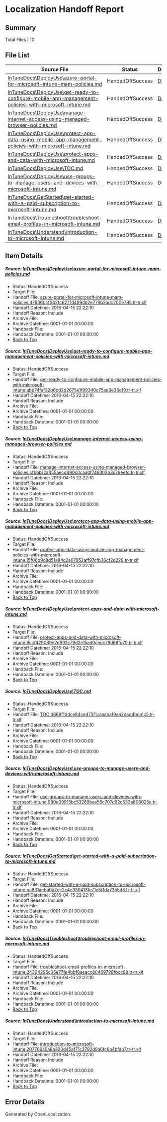 # <a name='report-top'></a> Localization Handoff Report

## Summary
 Total Files | 10

## File List
 Source File | Status | Details 
 ----------- | ------ | ------- 
 [InTuneDocs\DeployUse\azure-portal-for-microsoft-intune-mam-policies.md](https://github.com/Microsoft/IntuneDocs-pr/blob/eb619fb401188fdde3504bcd808eaf653a005e17/InTuneDocs/DeployUse/azure-portal-for-microsoft-intune-mam-policies.md) | HandedOffSuccess | [Details](#15dc83efdd26167596d106b43f9123d641afb9f827)
 [InTuneDocs\DeployUse\get-ready-to-configure-mobile-app-management-policies-with-microsoft-intune.md](https://github.com/Microsoft/IntuneDocs-pr/blob/eb619fb401188fdde3504bcd808eaf653a005e17/InTuneDocs/DeployUse/get-ready-to-configure-mobile-app-management-policies-with-microsoft-intune.md) | HandedOffSuccess | [Details](#030af04210bb49b9d47f9b7d9bb423c9c7c1256656)
 [InTuneDocs\DeployUse\manage-internet-access-using-managed-browser-policies.md](https://github.com/Microsoft/IntuneDocs-pr/blob/f6758f477884c059d96faab634f57d215069c2e4/InTuneDocs/DeployUse/manage-internet-access-using-managed-browser-policies.md) | HandedOffSuccess | [Details](#66f88116f674fc6669cdad7027ac08c9dff672d983)
 [InTuneDocs\DeployUse\protect-app-data-using-mobile-app-management-policies-with-microsoft-intune.md](https://github.com/Microsoft/IntuneDocs-pr/blob/eb619fb401188fdde3504bcd808eaf653a005e17/InTuneDocs/DeployUse/protect-app-data-using-mobile-app-management-policies-with-microsoft-intune.md) | HandedOffSuccess | [Details](#e6a1fac78302b3bd6ddc753d036f709da71956ac257)
 [InTuneDocs\DeployUse\protect-apps-and-data-with-microsoft-intune.md](https://github.com/Microsoft/IntuneDocs-pr/blob/eb619fb401188fdde3504bcd808eaf653a005e17/InTuneDocs/DeployUse/protect-apps-and-data-with-microsoft-intune.md) | HandedOffSuccess | [Details](#d7b8fce247e4b8e7443395aaf99363a2b78f9103258)
 [InTuneDocs\DeployUse\TOC.md](https://github.com/Microsoft/IntuneDocs-pr/blob/eb619fb401188fdde3504bcd808eaf653a005e17/InTuneDocs/DeployUse/TOC.md) | HandedOffSuccess | [Details](#e2138118e6239eda37fdf5f103d49aeea729138c283)
 [InTuneDocs\DeployUse\use-groups-to-manage-users-and-devices-with-microsoft-intune.md](https://github.com/Microsoft/IntuneDocs-pr/blob/eb619fb401188fdde3504bcd808eaf653a005e17/InTuneDocs/DeployUse/use-groups-to-manage-users-and-devices-with-microsoft-intune.md) | HandedOffSuccess | [Details](#de2d053f59785a3a4c5703562e6d2ca91e50f510289)
 [InTuneDocs\GetStarted\get-started-with-a-paid-subscription-to-microsoft-intune.md](https://github.com/Microsoft/IntuneDocs-pr/blob/1e1f6caa1d53021d5e6544e016d1a363798ad92e/InTuneDocs/GetStarted/get-started-with-a-paid-subscription-to-microsoft-intune.md) | HandedOffSuccess | [Details](#b5d633a102598e244a52f1fee8932a2c37eb25a0530)
 [InTuneDocs\Troubleshoot\troubleshoot-email-profiles-in-microsoft-intune.md](https://github.com/Microsoft/IntuneDocs-pr/blob/fa77a78c576696ee18e64681fffc4c0bf5e26b29/InTuneDocs/Troubleshoot/troubleshoot-email-profiles-in-microsoft-intune.md) | HandedOffSuccess | [Details](#2065cca69c9f81e361744a243daaa3cc26a702751186)
 [InTuneDocs\Understand\introduction-to-microsoft-intune.md](https://github.com/Microsoft/IntuneDocs-pr/blob/f0cf80cb102d3b7fb255c86bc6c6f69759ab57ac/InTuneDocs/Understand/introduction-to-microsoft-intune.md) | HandedOffSuccess | [Details](#0a20d91cfe8d12c0199168a35b6053b4318251ff1208)

## Item Details
##### <a name='15dc83efdd26167596d106b43f9123d641afb9f827'></a> Source: [InTuneDocs\DeployUse\azure-portal-for-microsoft-intune-mam-policies.md](https://github.com/Microsoft/IntuneDocs-pr/blob/eb619fb401188fdde3504bcd808eaf653a005e17/InTuneDocs/DeployUse/azure-portal-for-microsoft-intune-mam-policies.md)
* Status: HandedOffSuccess
* Target File: 
* Handoff File: [azure-portal-for-microsoft-intune-mam-policies.d79360cf342fc6271d499db2e776b3adc200e795.tr-tr.xlf](https://github.com/Microsoft/EM.handoff/blob/d98f76eaed382d44ea818ee3f7c3fee77a307ae8/ol-handoff/Microsoft/IntuneDocs-pr.tr-tr/master/azure-portal-for-microsoft-intune-mam-policies.d79360cf342fc6271d499db2e776b3adc200e795.tr-tr.xlf)
* Handoff Datetime: 2016-04-15 22:22:10
* Handoff Reason: Include
* Archive File: 
* Archive Datetime: 0001-01-01 00:00:00
* Handback File: 
* Handback Datetime: 0001-01-01 00:00:00
* [Back to Top](#report-top)

##### <a name='030af04210bb49b9d47f9b7d9bb423c9c7c1256656'></a> Source: [InTuneDocs\DeployUse\get-ready-to-configure-mobile-app-management-policies-with-microsoft-intune.md](https://github.com/Microsoft/IntuneDocs-pr/blob/eb619fb401188fdde3504bcd808eaf653a005e17/InTuneDocs/DeployUse/get-ready-to-configure-mobile-app-management-policies-with-microsoft-intune.md)
* Status: HandedOffSuccess
* Target File: 
* Handoff File: [get-ready-to-configure-mobile-app-management-policies-with-microsoft-intune.abb74faf32b6dd2d2675e1f99340c75ae3e36e19.tr-tr.xlf](https://github.com/Microsoft/EM.handoff/blob/d98f76eaed382d44ea818ee3f7c3fee77a307ae8/ol-handoff/Microsoft/IntuneDocs-pr.tr-tr/master/get-ready-to-configure-mobile-app-management-policies-with-microsoft-intune.abb74faf32b6dd2d2675e1f99340c75ae3e36e19.tr-tr.xlf)
* Handoff Datetime: 2016-04-15 22:22:10
* Handoff Reason: Include
* Archive File: 
* Archive Datetime: 0001-01-01 00:00:00
* Handback File: 
* Handback Datetime: 0001-01-01 00:00:00
* [Back to Top](#report-top)

##### <a name='66f88116f674fc6669cdad7027ac08c9dff672d983'></a> Source: [InTuneDocs\DeployUse\manage-internet-access-using-managed-browser-policies.md](https://github.com/Microsoft/IntuneDocs-pr/blob/f6758f477884c059d96faab634f57d215069c2e4/InTuneDocs/DeployUse/manage-internet-access-using-managed-browser-policies.md)
* Status: HandedOffSuccess
* Target File: 
* Handoff File: [manage-internet-access-using-managed-browser-policies.cfbbb12a455aecd490c0caa0f746302b3c79eefc.tr-tr.xlf](https://github.com/Microsoft/EM.handoff/blob/d98f76eaed382d44ea818ee3f7c3fee77a307ae8/ol-handoff/Microsoft/IntuneDocs-pr.tr-tr/master/manage-internet-access-using-managed-browser-policies.cfbbb12a455aecd490c0caa0f746302b3c79eefc.tr-tr.xlf)
* Handoff Datetime: 2016-04-15 22:22:10
* Handoff Reason: Include
* Archive File: 
* Archive Datetime: 0001-01-01 00:00:00
* Handback File: 
* Handback Datetime: 0001-01-01 00:00:00
* [Back to Top](#report-top)

##### <a name='e6a1fac78302b3bd6ddc753d036f709da71956ac257'></a> Source: [InTuneDocs\DeployUse\protect-app-data-using-mobile-app-management-policies-with-microsoft-intune.md](https://github.com/Microsoft/IntuneDocs-pr/blob/eb619fb401188fdde3504bcd808eaf653a005e17/InTuneDocs/DeployUse/protect-app-data-using-mobile-app-management-policies-with-microsoft-intune.md)
* Status: HandedOffSuccess
* Target File: 
* Handoff File: [protect-app-data-using-mobile-app-management-policies-with-microsoft-intune.15f06b9c8d51a84c2a07952aff97cfb36cf2d229.tr-tr.xlf](https://github.com/Microsoft/EM.handoff/blob/d98f76eaed382d44ea818ee3f7c3fee77a307ae8/ol-handoff/Microsoft/IntuneDocs-pr.tr-tr/master/protect-app-data-using-mobile-app-management-policies-with-microsoft-intune.15f06b9c8d51a84c2a07952aff97cfb36cf2d229.tr-tr.xlf)
* Handoff Datetime: 2016-04-15 22:22:10
* Handoff Reason: Include
* Archive File: 
* Archive Datetime: 0001-01-01 00:00:00
* Handback File: 
* Handback Datetime: 0001-01-01 00:00:00
* [Back to Top](#report-top)

##### <a name='d7b8fce247e4b8e7443395aaf99363a2b78f9103258'></a> Source: [InTuneDocs\DeployUse\protect-apps-and-data-with-microsoft-intune.md](https://github.com/Microsoft/IntuneDocs-pr/blob/eb619fb401188fdde3504bcd808eaf653a005e17/InTuneDocs/DeployUse/protect-apps-and-data-with-microsoft-intune.md)
* Status: HandedOffSuccess
* Target File: 
* Handoff File: [protect-apps-and-data-with-microsoft-intune.6ccf429089e2e992c79d2e15ad0cedc79d68fd70.tr-tr.xlf](https://github.com/Microsoft/EM.handoff/blob/d98f76eaed382d44ea818ee3f7c3fee77a307ae8/ol-handoff/Microsoft/IntuneDocs-pr.tr-tr/master/protect-apps-and-data-with-microsoft-intune.6ccf429089e2e992c79d2e15ad0cedc79d68fd70.tr-tr.xlf)
* Handoff Datetime: 2016-04-15 22:22:10
* Handoff Reason: Include
* Archive File: 
* Archive Datetime: 0001-01-01 00:00:00
* Handback File: 
* Handback Datetime: 0001-01-01 00:00:00
* [Back to Top](#report-top)

##### <a name='e2138118e6239eda37fdf5f103d49aeea729138c283'></a> Source: [InTuneDocs\DeployUse\TOC.md](https://github.com/Microsoft/IntuneDocs-pr/blob/eb619fb401188fdde3504bcd808eaf653a005e17/InTuneDocs/DeployUse/TOC.md)
* Status: HandedOffSuccess
* Target File: 
* Handoff File: [TOC.d669f1ddce84ce475f1caaaba10ea2dad4bca1c5.tr-tr.xlf](https://github.com/Microsoft/EM.handoff/blob/d98f76eaed382d44ea818ee3f7c3fee77a307ae8/ol-handoff/Microsoft/IntuneDocs-pr.tr-tr/master/TOC.d669f1ddce84ce475f1caaaba10ea2dad4bca1c5.tr-tr.xlf)
* Handoff Datetime: 2016-04-15 22:22:10
* Handoff Reason: Include
* Archive File: 
* Archive Datetime: 0001-01-01 00:00:00
* Handback File: 
* Handback Datetime: 0001-01-01 00:00:00
* [Back to Top](#report-top)

##### <a name='de2d053f59785a3a4c5703562e6d2ca91e50f510289'></a> Source: [InTuneDocs\DeployUse\use-groups-to-manage-users-and-devices-with-microsoft-intune.md](https://github.com/Microsoft/IntuneDocs-pr/blob/eb619fb401188fdde3504bcd808eaf653a005e17/InTuneDocs/DeployUse/use-groups-to-manage-users-and-devices-with-microsoft-intune.md)
* Status: HandedOffSuccess
* Target File: 
* Handoff File: [use-groups-to-manage-users-and-devices-with-microsoft-intune.980e09915bc53269bae55c707d62c533a606025a.tr-tr.xlf](https://github.com/Microsoft/EM.handoff/blob/d98f76eaed382d44ea818ee3f7c3fee77a307ae8/ol-handoff/Microsoft/IntuneDocs-pr.tr-tr/master/use-groups-to-manage-users-and-devices-with-microsoft-intune.980e09915bc53269bae55c707d62c533a606025a.tr-tr.xlf)
* Handoff Datetime: 2016-04-15 22:22:10
* Handoff Reason: Include
* Archive File: 
* Archive Datetime: 0001-01-01 00:00:00
* Handback File: 
* Handback Datetime: 0001-01-01 00:00:00
* [Back to Top](#report-top)

##### <a name='b5d633a102598e244a52f1fee8932a2c37eb25a0530'></a> Source: [InTuneDocs\GetStarted\get-started-with-a-paid-subscription-to-microsoft-intune.md](https://github.com/Microsoft/IntuneDocs-pr/blob/1e1f6caa1d53021d5e6544e016d1a363798ad92e/InTuneDocs/GetStarted/get-started-with-a-paid-subscription-to-microsoft-intune.md)
* Status: HandedOffSuccess
* Target File: 
* Handoff File: [get-started-with-a-paid-subscription-to-microsoft-intune.ba831aeba0a2ec2e4c339413fe71c5f1da7355d8.tr-tr.xlf](https://github.com/Microsoft/EM.handoff/blob/d98f76eaed382d44ea818ee3f7c3fee77a307ae8/ol-handoff/Microsoft/IntuneDocs-pr.tr-tr/master/get-started-with-a-paid-subscription-to-microsoft-intune.ba831aeba0a2ec2e4c339413fe71c5f1da7355d8.tr-tr.xlf)
* Handoff Datetime: 2016-04-15 22:22:10
* Handoff Reason: Include
* Archive File: 
* Archive Datetime: 0001-01-01 00:00:00
* Handback File: 
* Handback Datetime: 0001-01-01 00:00:00
* [Back to Top](#report-top)

##### <a name='2065cca69c9f81e361744a243daaa3cc26a702751186'></a> Source: [InTuneDocs\Troubleshoot\troubleshoot-email-profiles-in-microsoft-intune.md](https://github.com/Microsoft/IntuneDocs-pr/blob/fa77a78c576696ee18e64681fffc4c0bf5e26b29/InTuneDocs/Troubleshoot/troubleshoot-email-profiles-in-microsoft-intune.md)
* Status: HandedOffSuccess
* Target File: 
* Handoff File: [troubleshoot-email-profiles-in-microsoft-intune.24364295c35e77fe4bbf8aeacc80469728fbcc88.tr-tr.xlf](https://github.com/Microsoft/EM.handoff/blob/d98f76eaed382d44ea818ee3f7c3fee77a307ae8/ol-handoff/Microsoft/IntuneDocs-pr.tr-tr/master/troubleshoot-email-profiles-in-microsoft-intune.24364295c35e77fe4bbf8aeacc80469728fbcc88.tr-tr.xlf)
* Handoff Datetime: 2016-04-15 22:22:10
* Handoff Reason: Include
* Archive File: 
* Archive Datetime: 0001-01-01 00:00:00
* Handback File: 
* Handback Datetime: 0001-01-01 00:00:00
* [Back to Top](#report-top)

##### <a name='0a20d91cfe8d12c0199168a35b6053b4318251ff1208'></a> Source: [InTuneDocs\Understand\introduction-to-microsoft-intune.md](https://github.com/Microsoft/IntuneDocs-pr/blob/f0cf80cb102d3b7fb255c86bc6c6f69759ab57ac/InTuneDocs/Understand/introduction-to-microsoft-intune.md)
* Status: HandedOffSuccess
* Target File: 
* Handoff File: [introduction-to-microsoft-intune.207766a0a8a320d45af71c3792d9a6fc6a4bfab7.tr-tr.xlf](https://github.com/Microsoft/EM.handoff/blob/d98f76eaed382d44ea818ee3f7c3fee77a307ae8/ol-handoff/Microsoft/IntuneDocs-pr.tr-tr/master/introduction-to-microsoft-intune.207766a0a8a320d45af71c3792d9a6fc6a4bfab7.tr-tr.xlf)
* Handoff Datetime: 2016-04-15 22:22:10
* Handoff Reason: Include
* Archive File: 
* Archive Datetime: 0001-01-01 00:00:00
* Handback File: 
* Handback Datetime: 0001-01-01 00:00:00
* [Back to Top](#report-top)


## Error Details

Generated by OpenLocalization.
